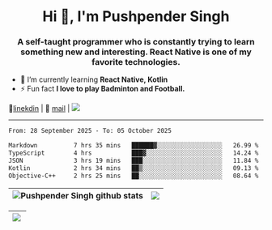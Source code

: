 <h1 align="center">Hi 👋, I'm Pushpender Singh</h1>
<h3 align="center">A self-taught programmer who is constantly trying to learn something new and interesting. React Native is one of my favorite technologies.</h3>

- 🌱 I’m currently learning **React Native, Kotlin**
- ⚡ Fun fact **I love to play Badminton and Football.**

👔[linekdin](https://www.linkedin.com/in/pushpender-singh-240061202/) | 📧 [mail](mailto:pushpendersingh694@gmail.com) | 
<a href="https://github.com/pushpender-singh-ap/pushpender-singh-ap">
    <img src="https://komarev.com/ghpvc/?username=pushpender-singh-ap&style=for-the-badge">
</a>


---

<!--START_SECTION:waka-->

```txt
From: 28 September 2025 - To: 05 October 2025

Markdown          7 hrs 35 mins   ██████▓░░░░░░░░░░░░░░░░░░   26.99 %
TypeScript        4 hrs           ███▓░░░░░░░░░░░░░░░░░░░░░   14.24 %
JSON              3 hrs 19 mins   ███░░░░░░░░░░░░░░░░░░░░░░   11.84 %
Kotlin            2 hrs 34 mins   ██▒░░░░░░░░░░░░░░░░░░░░░░   09.13 %
Objective-C++     2 hrs 25 mins   ██░░░░░░░░░░░░░░░░░░░░░░░   08.64 %
```

<!--END_SECTION:waka-->


| <a><img align="center" src="https://github-readme-stats-eight-psi-55.vercel.app/api?username=pushpender-singh-ap&show_icons=true&show=reviews,prs_merged,prs_merged_percentage&include_all_commits=true" alt="Pushpender Singh github stats" /></a> | <a><img align="center" src="https://github-readme-stats-eight-psi-55.vercel.app/api/top-langs/?username=pushpender-singh-ap&layout=donut-vertical" /></a> |
| ------------- | ------------- |

| <a> <img align="left" src="https://github-readme-streak-stats-bice-seven.vercel.app?user=pushpender-singh-ap" /></br> </a> |
| ------------- |
